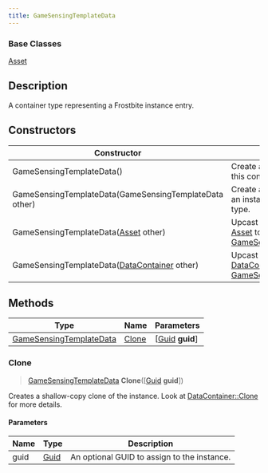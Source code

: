 ```yaml
---
title: GameSensingTemplateData
---
```

### Base Classes

[Asset](Asset)

## Description

A container type representing a Frostbite instance entry.

## Constructors

| Constructor                                                                        | Description                                                                                                                           |
| ---------------------------------------------------------------------------------- | ------------------------------------------------------------------------------------------------------------------------------------- |
| GameSensingTemplateData()                                                          | Create a new instance of this container type.                                                                                         |
| GameSensingTemplateData(GameSensingTemplateData other)                             | Create a reference copy of an instance of the same type.                                                                              |
| GameSensingTemplateData([Asset](Asset) other)                                      | Upcast an instance of type [Asset](Asset) to [GameSensingTemplateData](GameSensingTemplateData).                                      |
| GameSensingTemplateData([DataContainer](/vext/ref/shared/class/datacontainer) other) | Upcast an instance of type [DataContainer](/vext/ref/shared/class/datacontainer) to [GameSensingTemplateData](GameSensingTemplateData). |

## Methods

| Type                                               | Name            | Parameters                                     |
| -------------------------------------------------- | --------------- | ---------------------------------------------- |
| [GameSensingTemplateData](GameSensingTemplateData) | [Clone](#clone) | \[[Guid](/vext/ref/shared/class/guid) **guid**\] |

### Clone

> [GameSensingTemplateData](GameSensingTemplateData) **Clone**(\[[Guid](/vext/ref/shared/class/guid) **guid**\])

Creates a shallow-copy clone of the instance. Look at [DataContainer::Clone](/vext/ref/shared/class/datacontainer#clone) for more details.

#### Parameters

| Name | Type         | Description                                 |
| ---- | ------------ | ------------------------------------------- |
| guid | [Guid](Guid) | An optional GUID to assign to the instance. |
